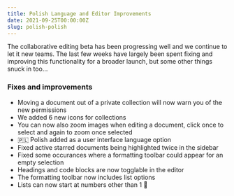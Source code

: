 ```yaml
---
title: Polish Language and Editor Improvements
date: 2021-09-25T00:00:00Z
slug: polish-polish
---
```


The collaborative editing beta has been progressing well and we continue to let
it new teams. The last few weeks have largely been spent fixing and improving
this functionality for a broader launch, but some other things snuck in too…

### Fixes and improvements

- Moving a document out of a private collection will now warn you of the new permissions
- We added 6 new icons for collections
- You can now also zoom images when editing a document, click once to select and again to zoom once selected
- 🇵🇱 Polish added as a user interface language option
- Fixed active starred documents being highlighted twice in the sidebar
- Fixed some occurances where a formatting toolbar could appear for an empty selection
- Headings and code blocks are now togglable in the editor
- The formatting toolbar now includes list options
- Lists can now start at numbers other than 1 🙈
